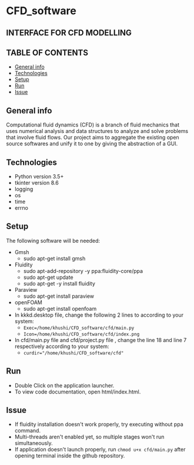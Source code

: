 # CFD_software
## INTERFACE FOR CFD MODELLING

## TABLE OF CONTENTS
* [General info](#general-info)
* [Technologies](#technologies)
* [Setup](#setup)
* [Run](#run)
* [Issue](#issue)

## General info
Computational fluid dynamics (CFD) is a branch of fluid mechanics that uses numerical analysis and data structures to analyze and solve problems that involve fluid flows. Our project aims to aggregate the existing open source softwares and unify it to one by giving the abstraction of a GUI.

## Technologies
* Python version 3.5+
* tkinter version 8.6
* logging
* os
* time
* errno

## Setup
The following software will be needed:
     
* Gmsh 
  * sudo apt-get install gmsh
* Fluidity
  * sudo apt-add-repository -y ppa:fluidity-core/ppa
  * sudo apt-get update
  * sudo apt-get -y install fluidity
* Paraview
  * sudo apt-get install paraview
* openFOAM
  * sudo apt-get install openfoam
* In kkkd.desktop file, change the following 2 lines to according to your system:
  * `Exec=/home/khushi/CFD_software/cfd/main.py`
  * `Icon=/home/khushi/CFD_software/cfd/index.png`
* In cfd/main.py file and cfd/project.py file , change the line 18 and line 7 respectively according to your system:
  * `curdir="/home/khushi/CFD_software/cfd"`
  

## Run
* Double Click on the application launcher.
* To view code documentation, open html/index.html.

## Issue
* If fluidity installation doesn't work properly, try executing without ppa command.
* Multi-threads aren't enabled yet, so multiple stages won't run simultaneously.
* If application doesn't launch properly, run `chmod u+x cfd/main.py` after opening terminal inside the github repository.

